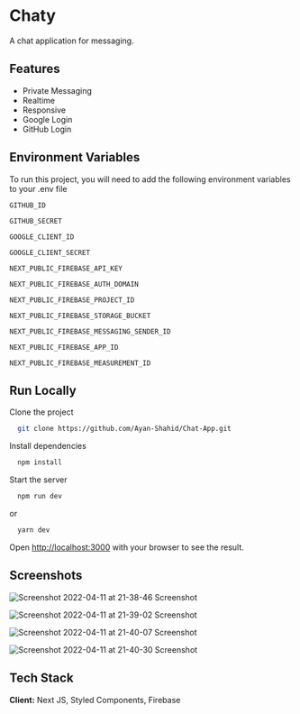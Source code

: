 # Chaty

A chat application for messaging.

## Features

- Private Messaging
- Realtime
- Responsive
- Google Login
- GitHub Login

## Environment Variables

To run this project, you will need to add the following environment variables to your .env file

`GITHUB_ID`

`GITHUB_SECRET`

`GOOGLE_CLIENT_ID`

`GOOGLE_CLIENT_SECRET`

`NEXT_PUBLIC_FIREBASE_API_KEY`

`NEXT_PUBLIC_FIREBASE_AUTH_DOMAIN`

`NEXT_PUBLIC_FIREBASE_PROJECT_ID`

`NEXT_PUBLIC_FIREBASE_STORAGE_BUCKET`

`NEXT_PUBLIC_FIREBASE_MESSAGING_SENDER_ID`

`NEXT_PUBLIC_FIREBASE_APP_ID`

`NEXT_PUBLIC_FIREBASE_MEASUREMENT_ID`

## Run Locally

Clone the project

```bash
  git clone https://github.com/Ayan-Shahid/Chat-App.git
```

Install dependencies

```bash
  npm install
```

Start the server

```bash
  npm run dev
```

or

```bash
  yarn dev
```

Open [http://localhost:3000](http://localhost:3000) with your browser to see the result.

## Screenshots

![Screenshot 2022-04-11 at 21-38-46 Screenshot](https://user-images.githubusercontent.com/63579232/162791728-f9fbb776-37ac-4b47-89dd-0a11c98696e9.png)

![Screenshot 2022-04-11 at 21-39-02 Screenshot](https://user-images.githubusercontent.com/63579232/162791769-347d8289-1bd1-49f6-8a0c-1c4d8d2ae5d3.png)

![Screenshot 2022-04-11 at 21-40-07 Screenshot](https://user-images.githubusercontent.com/63579232/162791837-2a42df07-3461-4388-af28-61a48aea7066.png)

![Screenshot 2022-04-11 at 21-40-30 Screenshot](https://user-images.githubusercontent.com/63579232/162791865-506680a3-65fc-4c36-8c7e-640faab1a2ea.png)

## Tech Stack

**Client:** Next JS, Styled Components, Firebase
